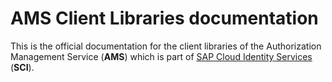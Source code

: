 
# AMS Client Libraries documentation

This is the official documentation for the client libraries of the Authorization Management Service (**AMS**) which is part of [SAP Cloud Identity Services](https://help.sap.com/docs/cloud-identity-services?locale=en-US) (**SCI**).